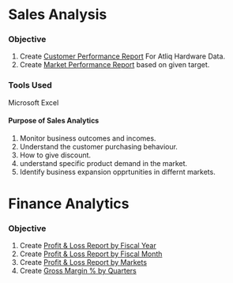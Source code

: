# Sales Analysis

### Objective

1. Create [Customer Performance Report](https://github.com/narendrakharol037/AtliQ_Harwares_SalesAnalytics/blob/d164a0bb62801c3fe4744ec3b2312de531806460/Customer_Performance_report.pdf) For Atliq Hardware Data.
2. Create [Market Performance Report](https://github.com/narendrakharol037/AtliQ_Harwares_SalesAnalytics/blob/fdfdddcd42eb0a018bfe99d1e7687e9c55078546/Market_performance.pdf) based on given target.

### Tools Used

Microsoft Excel

#### Purpose of Sales Analytics

1. Monitor business outcomes and incomes.
2. Understand the customer purchasing behaviour.
3. How to give discount.
4. understand specific product demand in the market.
5. Identify business expansion opprtunities in differnt markets.


# Finance Analytics

### Objective

1. Create [Profit & Loss Report by Fiscal Year](https://github.com/narendrakharol037/AtliQ_Harwares_SalesAnalytics/blob/87cfbd88740b9cf2d391dd8beea46d64030fa8f9/P%20%26%20L%20by%20Fiscal%20Year.pdf)
2. Create [Profit & Loss Report by Fiscal Month](https://github.com/narendrakharol037/AtliQ_Harwares_SalesAnalytics/blob/af0dfdddf3ad7fa5373a639662bdd5177c01106b/P%20%26%20L%20by%20Fiscal_month.pdf)
3. Create [Profit & Loss Report by Markets](https://github.com/narendrakharol037/AtliQ_Harwares_SalesAnalytics/blob/6bea48f011acfe8f6b8720934412764e139b93be/P%20%26%20L%20for%20Markets.pdf)
4. Create [Gross Margin % by Quarters](https://github.com/narendrakharol037/AtliQ_Harwares_SalesAnalytics/blob/20eb5d5103e081c7e65f358a5c8125d03772800d/Gross%20Margin%25%20by%20Quarters.pdf)
